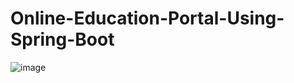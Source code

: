 # Online-Education-Portal-Using-Spring-Boot

![image](https://github.com/AmanMotghare/Online-Education-Portal-Using-Spring-Boot/assets/115368249/e805c6f2-435f-4397-bcf2-b0d522f5e40c)

